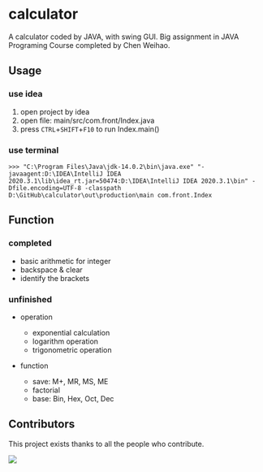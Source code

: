 # calculator

A calculator coded by JAVA, with swing GUI.  Big assignment in JAVA Programing Course completed by Chen Weihao. 

## Usage

### use idea
1. open project by idea
2. open file: main/src/com.front/Index.java
3. press `CTRL`+`SHIFT`+`F10` to run Index.main()

### use terminal
```shell
>>> "C:\Program Files\Java\jdk-14.0.2\bin\java.exe" "-javaagent:D:\IDEA\IntelliJ IDEA 2020.3.1\lib\idea_rt.jar=50474:D:\IDEA\IntelliJ IDEA 2020.3.1\bin" -Dfile.encoding=UTF-8 -classpath D:\GitHub\calculator\out\production\main com.front.Index
```

## Function

### completed

- basic arithmetic for integer
- backspace & clear
- identify the brackets

### unfinished

- operation
    - exponential calculation
    - logarithm operation
    - trigonometric operation
    
- function
    - save: M+, MR, MS, ME
    - factorial
    - base: Bin, Hex, Oct, Dec
    
## Contributors

This project exists thanks to all the people who contribute.

<a href="https://github.com/1340908470/calculator/contributors"><img src="https://puki.obs.cn-north-4.myhuaweicloud.com:443/16196658678661.jpg?AccessKeyId=dZtSXrI33GVBJ6wnmHIK&Expires=1621050406&response-content-disposition=attachment&versionId=null&x-image-process=style/small&Signature=s6Gyov6j7UHD0irv6iidZzg/F6Q%3D" /></a>